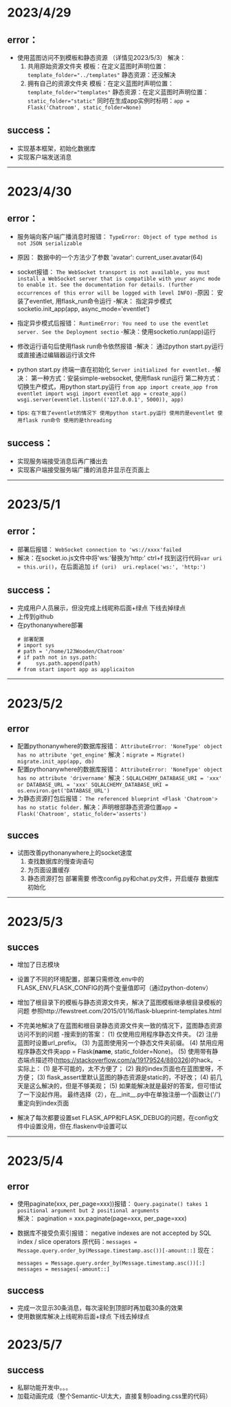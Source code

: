# 2023/4/29
## error：
- 使用蓝图访问不到模板和静态资源  （详情见2023/5/3）
    解决：
    1. 共用原始资源文件夹
        模板：在定义蓝图时声明位置：`template_folder="../templates"`
        静态资源：还没解决
    2. 拥有自己的资源文件夹
        模板：在定义蓝图时声明位置：`template_folder="templates"`
        静态资源：在定义蓝图时声明位置：`static_folder="static"`
                 同时在生成app实例时标明：`app = Flask('Chatroom', static_folder=None)`

## success：
+ 实现基本框架，初始化数据库
+ 实现客户端发送消息

---

# 2023/4/30
## error：
- 服务端向客户端广播消息时报错：
    `TypeError: Object of type method is not JSON serializable`
- 原因： 数据中的一个方法少了参数 'avatar': current_user.avatar(64)

- socket报错：
    `The WebSocket transport is not available, you must install a WebSocket server that is compatible with your async mode to enable it. See the documentation for details. (further occurrences of this error will be logged with level INFO)`
-原因： 安装了eventlet, 用flask_run命令运行
-解决： 指定异步模式socketio.init_app(app, async_mode='eventlet') 

- 指定异步模式后报错：
    `RuntimeError: You need to use the eventlet server. See the Deployment sectio`
-解决：使用socketio.run(app)运行

- 修改运行语句后使用flask run命令依然报错
-解决： 通过python start.py运行或直接通过编辑器运行该文件

- python start.py 终端一直在初始化
    `Server initialized for eventlet.`
-解决： 第一种方式：安装simple-websocket, 使用flask run运行
        第二种方式： 切换生产模式，用python start.py运行 
        ````
        from app import create_app
        from eventlet import wsgi
        import eventlet
        app = create_app()
        wsgi.server(eventlet.listen(('127.0.0.1', 5000)), app)
        ````
- tips: ````
        在下载了eventlet的情况下
        使用python start.py运行 使用的是eventlet
        使用flask run命令 使用的是threading
        ````

## success：
+ 实现服务端接受消息后再广播出去
+ 实现客户端接受服务端广播的消息并显示在页面上

---

# 2023/5/1
## error：
- 部署后报错：
    `WebSocket connection to 'ws://xxxx'failed`
- 解决：在socket.io.js文件中将'ws:'替换为'http:'
        ctrl+f 找到这行代码`var uri = this.uri()`，在后面追加
        `if (uri) 
            uri.replace('ws:', 'http:')`

## success：
+ 完成用户人员展示，但没完成上线昵称后面+绿点 下线去掉绿点
+ 上传到github
+ 在pythonanywhere部署
    ````
    # 部署配置
    # import sys
    # path = '/home/123Wooden/Chatroom'
    # if path not in sys.path:
    #     sys.path.append(path)
    # from start import app as applicaiton
    ````

---

# 2023/5/2
## error
- 配置pythonanywhere的数据库报错：
    `AttributeError: 'NoneType' object has no attribute 'get_engine'`
  解决：````
        migrate = Migrate()
        migrate.init_app(app, db)
        ````
- 配置pythonanywhere的数据库报错：
    `AttributeError: 'NoneType' object has no attribute 'drivername'`
  解决：````
        SQLALCHEMY_DATABASE_URI = 'xxx'
        or
        DATABASE_URL = 'xxx'
        SQLALCHEMY_DATABASE_URI = os.environ.get('DATABASE_URL')
        ````
- 为静态资源打包后报错：
    `The referenced blueprint <Flask 'Chatroom'> has no static folder.`
  解决：声明根部静态资源位置`app = Flask('Chatroom', static_folder='asserts')`

## succes
+ 试图改善pythonanywhere上的socket速度
    1. 查找数据库的慢查询语句
    2. 为页面设置缓存
    3. 静态资源打包
  部署需要 
    修改config.py和chat.py文件，开启缓存
    数据库初始化

---

# 2023/5/3

## succes
+ 增加了日志模块

+ 设置了不同的环境配置，部署只需修改.env中的FLASK_ENV,FLASK_CONFIG的两个变量值即可（通过python-dotenv）

+ 增加了根目录下的模板与静态资源文件夹，解决了蓝图模板继承根目录模板的问题
    参照http://fewstreet.com/2015/01/16/flask-blueprint-templates.html

+ 不完美地解决了在蓝图和根目录静态资源文件夹一致的情况下，蓝图静态资源访问不到的问题
-搜索到的答案：
    (1) 仅使用应用程序静态文件夹。
    (2) 注册蓝图时设置url_prefix。
    (3) 为蓝图使用另一个静态文件夹前缀。
    (4) 禁用应用程序静态文件夹app = Flask(__name__, static_folder=None)。
    (5)  使用带有静态端点描述符(https://stackoverflow.com/a/19179524/880326)的hack。
-实际上：
    (1) 是不可能的，太不方便了；
    (2) 我的index页面也在蓝图里呀，不方便；
    (3) flask_assert里默认蓝图的静态资源是static的，不好改；
    (4) 前几天是这么解决的，但是不够美观；
    (5) 如果能解决就是最好的答案，但可惜试了一下没起作用。
    最终选择（2），在__init__.py中在单独注册一个函数让('/')重定向到index页面

+ 解决了每次都要设置set FLASK_APP和FLASK_DEBUG的问题，在config文件中设置没用，但在.flaskenv中设置可以

---

# 2023/5/4

## error
- 使用paginate(xxx, per_page=xxx))报错：
    `Query.paginate() takes 1 positional argument but 2 positional arguments`\
  解决：
    pagination = xxx.paginate(page=xxx, per_page=xxx)

- 数据库不接受负索引报错：
    negative indexes are not accepted by SQL index / slice operators
  原代码：`messages = Message.query.order_by(Message.timestamp.asc())[-amount::]`
  现在：
    ````
    messages = Message.query.order_by(Message.timestamp.asc())[:] 
    messages = messages[-amount::]
    ````

## success
+ 完成一次显示30条消息，每次滚轮到顶部时再加载30条的效果
+ 使用数据库解决上线昵称后面+绿点 下线去掉绿点

# 2023/5/7

## success
+ 私聊功能开发中。。。
+ 加载动画完成（整个Semantic-UI太大，直接复制loading.css里的代码）